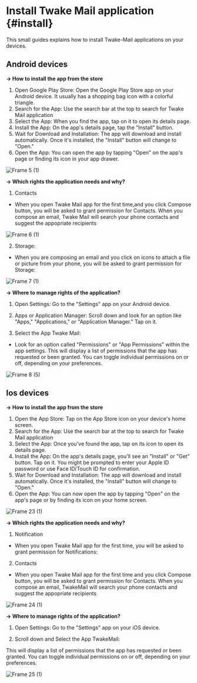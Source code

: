 # Install Twake Mail application {#install}

This small guides explains how to install Twake-Mail applications on your devices.

## Android devices

 **-> How to install the app from the store**
1. Open Google Play Store: Open the Google Play Store app on your Android device. It usually has a shopping bag icon with a colorful triangle.
2. Search for the App: Use the search bar at the top to search for Twake Mail application
3. Select the App: When you find the app, tap on it to open its details page.
4. Install the App: On the app's details page, tap the "Install" button.
5. Wait for Download and Installation: The app will download and install automatically. Once it's installed, the "Install" button will change to "Open."
6. Open the App: You can open the app by tapping "Open" on the app's page or finding its icon in your app drawer.

![Frame 5 (1)](https://github.com/user-attachments/assets/88debfc3-e66c-4df7-bcf5-3ffecb8d5494)



**-> Which rights the application needs and why?**

1. Contacts
- When you open Twake Mail app for the first time,and you click Compose button, you will be asked to grant permission for Contacts. When you compose an email, Twake Mail will search your phone contacts and suggest the appopriate recipients 

![Frame 6 (1)](https://github.com/user-attachments/assets/cabfada0-10c1-4486-b6d0-961757244fe0)

2. Storage:

- When you are composing an email and you click on icons to attach a file or picture from your phone, you will be asked to grant permission for Storage:

![Frame 7 (1)](https://github.com/user-attachments/assets/50bcb971-74b1-4a68-8b7a-9d5c017324f2)

 **-> Where to manage rights of the application?**

1. Open Settings: Go to the "Settings" app on your Android device.

2. Apps or Application Manager: Scroll down and look for an option like "Apps," "Applications," or "Application Manager." Tap on it.

3. Select the App Twake Mail: 
- Look for an option called "Permissions" or "App Permissions" within the app settings. This will display a list of permissions that the app has requested or been granted.
 You can toggle individual permissions on or off, depending on your preferences.

![Frame 8 (5)](https://github.com/user-attachments/assets/d05e974d-f297-4aab-a454-da17ab2430ff)


## Ios devices

 **-> How to install the app from the store**

1. Open the App Store: Tap on the App Store icon on your device's home screen.
2. Search for the App: Use the search bar at the top to search for Twake Mail application
3. Select the App: Once you've found the app, tap on its icon to open its details page.
4. Install the App: On the app's details page, you'll see an "Install" or "Get" button. Tap on it. You might be prompted to enter your Apple ID password or use Face ID/Touch ID for confirmation.
5. Wait for Download and Installation: The app will download and install automatically. Once it's installed, the "Install" button will change to "Open."
6. Open the App: You can now open the app by tapping "Open" on the app's page or by finding its icon on your home screen.

![Frame 23 (1)](https://github.com/user-attachments/assets/814b5ece-ec78-4800-b526-361442f96b7a)


**-> Which rights the application needs and why?**

 1. Notification
- When you open Twake Mail app for the first time, you will be asked to grant permission for Notifications:

 2. Contacts
- When you open Twake Mail app for the first time and you click Compose button, you will be asked to grant permission for Contacts. When you compose an email, TwakeMail will search your phone contacts and suggest the appopriate recipients

![Frame 24 (1)](https://github.com/user-attachments/assets/a4140927-ac49-4c1c-8b42-218ecdf406dd)


 **-> Where to manage rights of the application?**

1. Open Settings: Go to the "Settings" app on your iOS device.

2. Scroll down and Select the App TwakeMail:

This will display a list of permissions that the app has requested or been granted.
 You can toggle individual permissions on or off, depending on your preferences.
 
![Frame 25 (1)](https://github.com/user-attachments/assets/d9698277-b795-4ce7-b5ba-66562f2c8e69)


